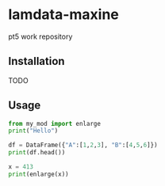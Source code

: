 # lamdata-maxine
pt5 work repository


## Installation

TODO

## Usage 

```py
from my_mod import enlarge
print("Hello")

df = DataFrame({"A":[1,2,3], "B":[4,5,6]})
print(df.head())

x = 413
print(enlarge(x))
```